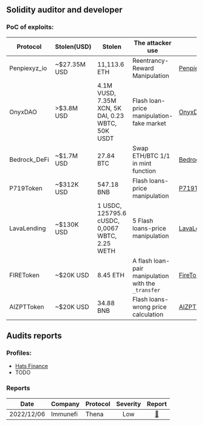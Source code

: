 ## Solidity auditor and developer

### PoC of exploits:

| Protocol   | Stolen(USD) | Stolen     | The attacker use              | PoC |
|------------|-------------|------------|-------------------------------|-----|
|Penpiexyz_io|~$27.35M USD |11,113.6 ETH|Reentrancy-Reward Manipulation|[Penpiexyzio_exp.sol](https://github.com/SunWeb3Sec/DeFiHackLabs/blob/8423a14b97998f1557d1216d340f605d31a6e99d/src/test/2024-09/Penpiexyzio_exp.sol)|
|OnyxDAO     |>$3.8M USD   |4.1M VUSD, 7.35M XCN, 5K DAI, 0.23 WBTC, 50K USDT|Flash loan-price manipulation-fake market|[OnyxDAO_exp](https://github.com/SunWeb3Sec/DeFiHackLabs/blob/ef43599baa4d0b9dcd77eac49e4bda863d07d708/src/test/2024-09/OnyxDAO_exp.sol#L7-L20)|
|Bedrock_DeFi|~$1.7M USD   |27.84 BTC  |Swap ETH/BTC 1/1 in mint function|[Bedrock_DeFi_exp](https://github.com/SunWeb3Sec/DeFiHackLabs/blob/4fb2da54f740df0def1927f1f0b7acf3087c02c3/src/test/2024-09/Bedrock_DeFi_exp.sol#L37-L47)|
|P719Token  |~$312K USD|547.18 BNB|Flash loans-price manipulation|[P719Token_exp](https://github.com/SunWeb3Sec/DeFiHackLabs/blob/82a4a71c7a37a67d13a97e072a8cf42c167603c3/src/test/2024-10/P719Token_exp.sol#L7-L21)|
|LavaLending |~$130K USD   |1 USDC, 125795.6 cUSDC, 0,0067 WBTC, 2.25 WETH|5 Flash loans-price manipulation|[LavaLending_exp](https://github.com/SunWeb3Sec/DeFiHackLabs/blob/b3cda5b5c08d453ef96dcb2e7ea44d7a40e7a85e/src/test/2024-10/LavaLending_exp.sol)|
|FIREToken   |~$20K USD|8.45 ETH|A flash loan-pair manipulation with the `_transfer`|[FireToken_exp](https://github.com/SunWeb3Sec/DeFiHackLabs/blob/2fdff2671591c251ba9a514afbda6bc0aac03e32/src/test/2024-10/FireToken_exp.sol#L7-L16)|
|AIZPTToken  |~$20K USD|34.88 BNB|Flash loans-wrong price calculation|[AIZPTToken_exp](https://github.com/SunWeb3Sec/DeFiHackLabs/blob/014e23d0ebc9c8563e772d27672f05ed2063b36f/src/test/2024-10/AIZPTToken_exp.sol#L7C28-L12)|
 
## Audits reports

### Profiles:
- [Hats Finance](https://app.hats.finance/profile/rotcivegaf)
- TODO

### Reports

| Date       | Company  | Protocol   | Severity | Report |
|------------|----------|------------|:--------:|:------:|
| 2022/12/06 | Immunefi | Thena      | Low      | [:page_facing_up:](reports/2022-12-06-Thena.md) |

